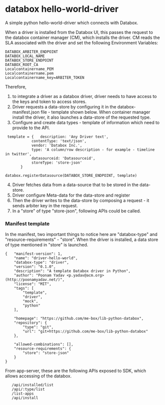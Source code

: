 # databox hello-world-driver
A simple python hello-world-driver which connects with Databox.

When a driver is installed from the Databox UI, this passes the request to  the databox container manager (CM), which installs the driver. CM reads the SLA associated with the driver and set the following Environment Variables:
```
DATABOX_ARBITER_ENDPOINT
DATABOX_LOCAL_NAME
DATABOX_STORE_ENDPOINT
DATABOX_ROOT_CA
Localcontainername_PEM
Localcontainername.pem
Localcontainername_key=ARBITER_TOKEN
```
Therefore, 
1. to integrate a driver as a databox driver, driver needs to have access to the keys and token to access stores.
2. Driver requests a data-store by configuring it in the databox-manifest.json file - template shown below. When container manager install the driver, it also launches a data-store of the requested type.
3. Configure and create data types - template of information which need to provide to the API.
```
 template = {	description: 'Any Driver text',
        	contentType: 'text/json',
        	vendor: 'Databox Inc.',
        	type: 'A column/row description - for example - timeline in twitter',
       		datasourceid: 'Datasourceid',
       	 	storeType: 'store-json'
	   }
```
```
databox.registerDatasource(DATABOX_STORE_ENDPOINT, template)
```
4. Driver fetches data from a data-source that to be stored in the data-store.
5. Driver configure Meta-data for the data-store and register 
6. Then the driver writes to the data-store by composing a request - it sends arbiter key in the request. 
5. In a "store" of type "store-json", following APIs could be called.



### Manifest template 
In the manifest, two important things to notice here are "databox-type" and "resource-requirements" - "store". When the driver is installed, a data store of type mentioned in "store" is launched.

```
{	"manifest-version": 1,
	"name": "driver-hello-world",
	"databox-type": "driver",
	"version": "0.1.0",
	"description": "A template Databox driver in Python",
	"author": "Poonam Yadav <p.yadav@acm.org> (http://poonamyadav.net/)",
	"license": "MIT",
	"tags": [
		"template",
		"driver",
		"mock",
		"python"
	],

	"homepage": "https://github.com/me-box/lib-python-databox",
	"repository": {
		"type": "git",
		"url": "git+https://github.com/me-box/lib-python-databox"
	},
   
	"allowed-combinations": [],
	"resource-requirements": {
		"store": "store-json"
	}
}
```
From app-server, these are the following APIs exposed to SDK, which allows accessing of the databox.

```/api/datasource/list
   /api/installed/list
   /api/:type/list
   /list-apps
   /api/install
```   

